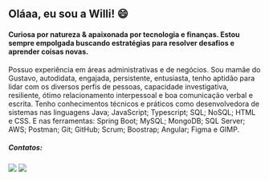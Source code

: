  ## Oláaa, eu sou a Willi!  😄 

#### Curiosa por natureza & apaixonada por tecnologia e finanças. Estou sempre empolgada buscando estratégias para resolver desafios e aprender coisas novas.

Possuo experiência em áreas administrativas e de negócios. Sou mamãe do Gustavo, autodidata, engajada, persistente, entusiasta, tenho aptidão para lidar com os diversos perfis de pessoas, capacidade investigativa, resiliente, ótimo relacionamento interpessoal e boa comunicação verbal e escrita.
Tenho conhecimentos técnicos e práticos como desenvolvedora de sistemas nas linguagens Java; JavaScript; Typescript; SQL; NoSQL; HTML e CSS. E nas ferramentas: Spring Boot; MySQL; MongoDB; SQL Server; AWS; Postman; Git; GitHub; Scrum; Boostrap; Angular; Figma e GIMP.


 ##### Contatos:
 <div> 
   <a href="https://www.linkedin.com/in/williane-pereira/" target="_blank"><img src="https://img.shields.io/badge/-LinkedIn-%230077B5?style=for-the-badge&logo=linkedin&logoColor=white" target="_blank"></a> 
  <a href = "mailto:willyaneh@gmail.com"><img src="https://img.shields.io/badge/Gmail-D14836?style=for-the-badge&logo=gmail&logoColor=white" target="_blank"></a>
</div>
